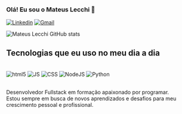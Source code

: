 ### Olá! Eu sou o Mateus Lecchi 👋

[![Linkedin](https://img.shields.io/badge/LinkedIn-0077B5?style=for-the-badge&logo=linkedin&logoColor=white)](https://www.linkedin.com/in/mateus-lecchi-9485a5257/)
[![Gmail](https://img.shields.io/badge/Gmail-D14836?style=for-the-badge&logo=gmail&logoColor=white)](https://mail.google.com/mail/u/0/?tab=rm&ogbl#inbox?compose=DmwnWsTPLlzkVnZTtWPqJvGJNkzTKKbtTtQXncwpPhKqDptgdWXnKwLGMswPmwhtDtzQzHBHRvPv)

![Mateus Lecchi GitHub stats](https://github-readme-stats.vercel.app/api?username=MateusLecchi20&show_icons=true&theme=dracula)

## Tecnologias que eu uso no meu dia a dia

<div style="display: íncline_block"><br/>
  <img align="center" alt="html5" src="https://img.shields.io/badge/HTML5-E34F26?style=for-the-badge&logo=html5&logoColor=white"/>
  <img align="center" alt="JS" src="https://img.shields.io/badge/JavaScript-F7DF1E?style=for-the-badge&logo=javascript&logoColor=black"/>
  <img align="center" alt="CSS" src="https://img.shields.io/badge/CSS-239120?&style=for-the-badge&logo=css3&logoColor=white"/>
  <img align="center" alt="NodeJS" src="https://img.shields.io/badge/Node.js-43853D?style=for-the-badge&logo=node.js&logoColor=white"/>
  <img align="center" alt="Python" src="https://img.shields.io/badge/Python-14354C?style=for-the-badge&logo=python&logoColor=white"/>
</div><br/>

Desenvolvedor Fullstack em formação apaixonado por programar.<br/>
Estou sempre em busca de novos aprendizados e desafios para meu crescimento pessoal e profissional.
